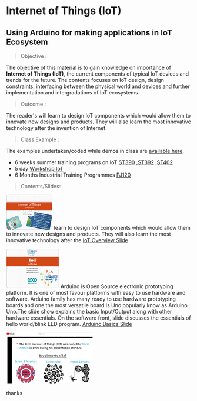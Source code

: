 # Internet of Things (IoT)
## Using Arduino for making applications in IoT Ecosystem
> Objective : 

The objective of this material is to gain knowledge on importance of **Internet of Things (IoT)**, the current components of typical IoT devices and trends for the future. The contents focuses on IoT design, design constraints, interfacing between the physical world and devices and further implementation and intergradations of  IoT ecosystems.

> Outcome : 

The reader's will learn to design IoT components which would allow them to innovate new designs and products. They will also learn the most innovative technology after the invention of Internet.  

> Class Example : 

The examples undertaken/coded while demos in class are [available here](./ClassExamples/). 
- 6 weeks summer training programs on IoT [ST390](./ClassExamples/ST390) ,[ST392](./ClassExamples/ST392) ,[ST402](./ClassExamples/ST402) 
- 5 day   [Workshop IoT](./ClassExamples/Workshop_IoT) 
- 6 Months Industrial Training Programmes [PJ120](./ClassExamples/PJ120) 


> Contents/Slides: 

![Overview of IoT Ecosystem](./Slides/images/IoT_overview.png) learn to design IoT components which would allow them to innovate new designs and products. They will also learn the most innovative technology after the [IoT Overview Slide](./Slides/1.IoT_overview.pdf)

[![Understanding Basics of Arduino](./Slides/images/Arduino_overview.png)](./Slides/1a.Arduino_Basic.pdf)  Arduino is Open Source electronic prototyping platform. It is one of most favour platforms with easy to use hardware and software. Arduino family has many ready to use hardware prototyping boards and one the most versatile board is Uno popularly know as Arduino Uno.The slide show explains the basic Input/Output along with other hardware essentials. On the software front, slide discusses the essentials of hello world/blink LED program. [Arduino Basics Slide](./Slides/1a.Arduino_Basic.pdf)

[![IoT - a rising paradigm](./Slides/images/IoT_overview_y.png)](https://www.youtube.com/watch?v=C6rn6uPguyE "IoT - a rising paradigm")

thanks
